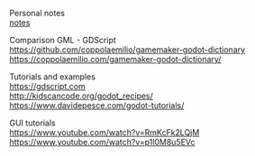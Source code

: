 Personal notes  
[notes](./notes.md)  

Comparison GML - GDScript  
https://github.com/coppolaemilio/gamemaker-godot-dictionary  
https://coppolaemilio.com/gamemaker-godot-dictionary/  

Tutorials and examples  
https://gdscript.com  
http://kidscancode.org/godot_recipes/  
https://www.davidepesce.com/godot-tutorials/  

GUI tutorials  
https://www.youtube.com/watch?v=RmKcFk2LQjM  
https://www.youtube.com/watch?v=p1l0M8u5EVc  
